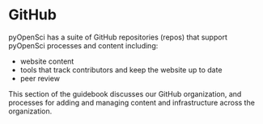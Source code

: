 # GitHub

pyOpenSci has a suite of GitHub repositories (repos) that support pyOpenSci
processes and content including:

* website content
* tools that track contributors and keep the website up to date
* peer review

This section of the guidebook discusses our GitHub organization, and processes
for adding and managing content and infrastructure across the organization.
